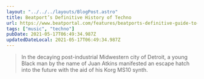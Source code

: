 ```yaml
---
layout: "../../../layouts/BlogPost.astro"
title: Beatport’s Definitive History of Techno
url: https://www.beatportal.com/features/beatports-definitive-guide-to-techno/
tags: ["music", "techno"]
pubDate: 2021-05-17T06:49:34.987Z
updatedDateLocal: 2021-05-17T06:49:34.987Z
---
```


> In the decaying post-industrial Midwestern city of Detroit, a young Black man by the name of Juan Atkins manifested an escape hatch into the future with the aid of his Korg MS10 synth.
